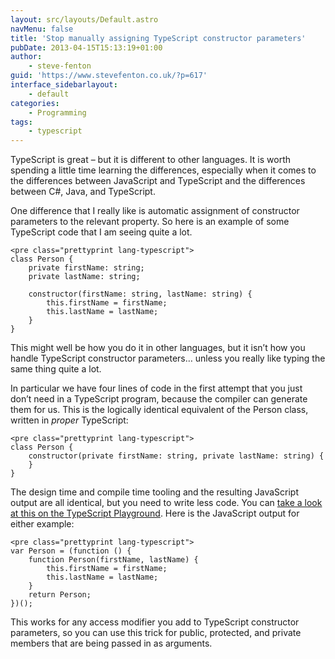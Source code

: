 ```yaml
---
layout: src/layouts/Default.astro
navMenu: false
title: 'Stop manually assigning TypeScript constructor parameters'
pubDate: 2013-04-15T15:13:19+01:00
author:
    - steve-fenton
guid: 'https://www.stevefenton.co.uk/?p=617'
interface_sidebarlayout:
    - default
categories:
    - Programming
tags:
    - typescript
---
```


TypeScript is great – but it is different to other languages. It is worth spending a little time learning the differences, especially when it comes to the differences between JavaScript and TypeScript and the differences between C#, Java, and TypeScript.

One difference that I really like is automatic assignment of constructor parameters to the relevant property. So here is an example of some TypeScript code that I am seeing quite a lot.

```
<pre class="prettyprint lang-typescript">
class Person {
    private firstName: string;
    private lastName: string;
    
    constructor(firstName: string, lastName: string) {
        this.firstName = firstName;
        this.lastName = lastName;
    }
}
```

This might well be how you do it in other languages, but it isn’t how you handle TypeScript constructor parameters… unless you really like typing the same thing quite a lot.

In particular we have four lines of code in the first attempt that you just don’t need in a TypeScript program, because the compiler can generate them for us. This is the logically identical equivalent of the Person class, written in *proper* TypeScript:

```
<pre class="prettyprint lang-typescript">
class Person {
    constructor(private firstName: string, private lastName: string) {
    }
}
```

The design time and compile time tooling and the resulting JavaScript output are all identical, but you need to write less code. You can [take a look at this on the TypeScript Playground](https://www.typescriptlang.org/play/#src=class%20Person%20{%0Aconstructor(private%20firstName%3A%20string%2C%20private%20lastName%3A%20string)%20{%0A}%0A}). Here is the JavaScript output for either example:

```
<pre class="prettyprint lang-typescript">
var Person = (function () {
    function Person(firstName, lastName) {
        this.firstName = firstName;
        this.lastName = lastName;
    }
    return Person;
})();
```

This works for any access modifier you add to TypeScript constructor parameters, so you can use this trick for public, protected, and private members that are being passed in as arguments.